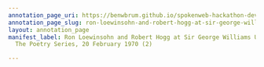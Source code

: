 ```yaml
---
annotation_page_uri: https://benwbrum.github.io/spokenweb-hackathon-development-noterms/annotations/ron-loewinsohn-and-robert-hogg-at-sir-george-williams-university-the-poetry-series-20-february-1970-2--canvas-1-unknown-.json
annotation_page_slug: ron-loewinsohn-and-robert-hogg-at-sir-george-williams-university-the-poetry-series-20-february-1970-2--canvas-1-unknown-
layout: annotation_page
manifest_label: Ron Loewinsohn and Robert Hogg at Sir George Williams University,
  The Poetry Series, 20 February 1970 (2)

---
```

